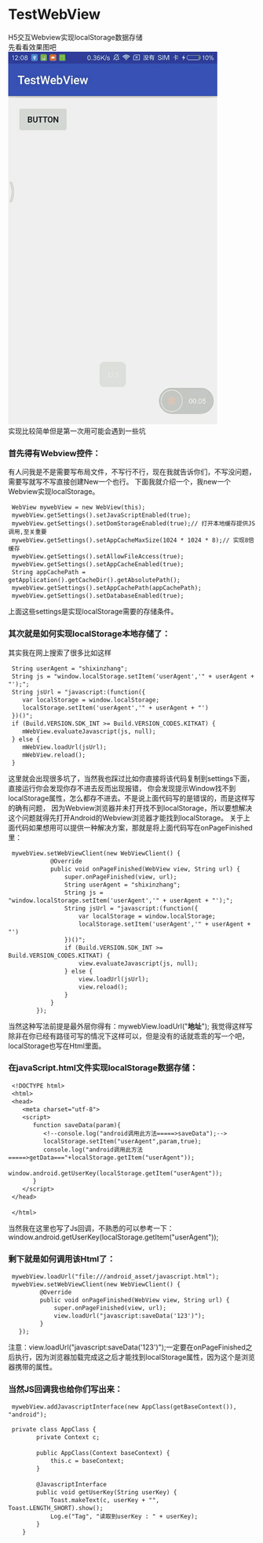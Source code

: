 # TestWebView
H5交互Webview实现localStorage数据存储<br>
先看看效果图吧<br>
![image](https://github.com/18337129968/TestWebView/blob/master/photo/localStorage.gif)<br>
实现比较简单但是第一次用可能会遇到一些坑<br>
### 首先得有Webview控件：
有人问我是不是需要写布局文件，不写行不行，现在我就告诉你们，不写没问题，需要写就写不写直接创建New一个也行。
下面我就介绍一个，我new一个Webview实现localStorage。
```
 WebView mywebView = new WebView(this);
 mywebView.getSettings().setJavaScriptEnabled(true);
 mywebView.getSettings().setDomStorageEnabled(true);// 打开本地缓存提供JS调用,至关重要
 mywebView.getSettings().setAppCacheMaxSize(1024 * 1024 * 8);// 实现8倍缓存
 mywebView.getSettings().setAllowFileAccess(true);
 mywebView.getSettings().setAppCacheEnabled(true);
 String appCachePath = getApplication().getCacheDir().getAbsolutePath();
 mywebView.getSettings().setAppCachePath(appCachePath);
 mywebView.getSettings().setDatabaseEnabled(true);
```
上面这些settings是实现localStorage需要的存储条件。
### 其次就是如何实现localStorage本地存储了：
其实我在网上搜索了很多比如这样
```
 String userAgent = "shixinzhang";
 String js = "window.localStorage.setItem('userAgent','" + userAgent + "');";
 String jsUrl = "javascript:(function({
    var localStorage = window.localStorage;
    localStorage.setItem('userAgent','" + userAgent + "')
 })()";
 if (Build.VERSION.SDK_INT >= Build.VERSION_CODES.KITKAT) {
    mWebView.evaluateJavascript(js, null);
 } else {
    mWebView.loadUrl(jsUrl);
    mWebView.reload();
 }
```
这里就会出现很多坑了，当然我也踩过比如你直接将该代码复制到settings下面，直接运行你会发现你存不进去反而出现报错，
你会发现提示Window找不到localStorage属性，怎么都存不进去。不是说上面代码写的是错误的，而是这样写的确有问题，
因为Webview浏览器并未打开找不到localStorage，所以要想解决这个问题就得先打开Android的Webview浏览器才能找到localStorage。
关于上面代码如果想用可以提供一种解决方案，那就是将上面代码写在onPageFinished里：
```
 mywebView.setWebViewClient(new WebViewClient() {
            @Override
            public void onPageFinished(WebView view, String url) {
                super.onPageFinished(view, url);
                String userAgent = "shixinzhang";
                String js = "window.localStorage.setItem('userAgent','" + userAgent + "');";
                String jsUrl = "javascript:(function({
                    var localStorage = window.localStorage;
                    localStorage.setItem('userAgent','" + userAgent + "')
                })()";
                if (Build.VERSION.SDK_INT >= Build.VERSION_CODES.KITKAT) {
                    view.evaluateJavascript(js, null);
                } else {
                    view.loadUrl(jsUrl);
                    view.reload();
                }
            }
        });
```
当然这种写法前提是最外层你得有：mywebView.loadUrl("**地址**");
我觉得这样写除非在你已经有路径可写的情况下这样可以，但是没有的话就乖乖的写一个吧，localStorage也写在Html里面。
### 在javaScript.html文件实现localStorage数据存储：
```
 <!DOCTYPE html>
 <html>
 <head>
    <meta charset="utf-8">
    <script>
       function saveData(param){
          <!--console.log("android调用此方法=====>saveData");-->
          localStorage.setItem("userAgent",param,true);
          console.log("android调用此方法=====>getData==="+localStorage.getItem("userAgent"));
          window.android.getUserKey(localStorage.getItem("userAgent"));
       }
    </script>
 </head>

 </html>
```
当然我在这里也写了Js回调，不熟悉的可以参考一下：window.android.getUserKey(localStorage.getItem("userAgent"));
### 剩下就是如何调用该Html了：
```
 mywebView.loadUrl("file:///android_asset/javascript.html");
 mywebView.setWebViewClient(new WebViewClient() {
         @Override
         public void onPageFinished(WebView view, String url) {
             super.onPageFinished(view, url);
             view.loadUrl("javascript:saveData('123')");
         }
   });
```
注意：view.loadUrl("javascript:saveData('123')");一定要在onPageFinished之后执行，因为浏览器加载完成这之后才能找到localStorage属性，因为这个是浏览器携带的属性。
### 当然JS回调我也给你们写出来：
```
 mywebView.addJavascriptInterface(new AppClass(getBaseContext()), "android");
```
```
 private class AppClass {
        private Context c;

        public AppClass(Context baseContext) {
            this.c = baseContext;
        }

        @JavascriptInterface
        public void getUserKey(String userKey) {
            Toast.makeText(c, userKey + "", Toast.LENGTH_SHORT).show();
            Log.e("Tag", "读取到userKey : " + userKey);
        }
    }
```
